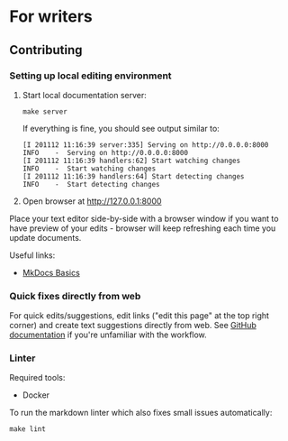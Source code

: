 # For writers

## Contributing

### Setting up local editing environment

1. Start local documentation server:

    ```
    make server
    ```

    If everything is fine, you should see output similar to:

    ```
    [I 201112 11:16:39 server:335] Serving on http://0.0.0.0:8000
    INFO    -  Serving on http://0.0.0.0:8000
    [I 201112 11:16:39 handlers:62] Start watching changes
    INFO    -  Start watching changes
    [I 201112 11:16:39 handlers:64] Start detecting changes
    INFO    -  Start detecting changes
    ```

2. Open browser at <!-- markdown-link-check-disable-line --> <http://127.0.0.1:8000>

Place your text editor side-by-side with a browser window if you want to have preview of your edits - browser will
keep refreshing each time you update documents.

Useful links:

* [MkDocs Basics](https://www.mkdocs.org/user-guide/writing-your-docs/)

### Quick fixes directly from web

For quick edits/suggestions, edit links ("edit this page" at the top right corner) and create text suggestions directly
from web. See [GitHub documentation](https://docs.github.com/en/free-pro-team@latest/github/managing-files-in-a-repository/editing-files-in-your-repository)
if you're unfamiliar with the workflow.

### Linter

Required tools:

* Docker

To run the markdown linter which also fixes small issues automatically:

```shell
make lint
```
